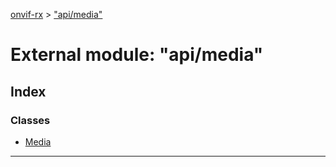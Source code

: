 [onvif-rx](../README.md) > ["api/media"](../modules/_api_media_.md)

# External module: "api/media"

## Index

### Classes

* [Media](../classes/_api_media_.media.md)

---

